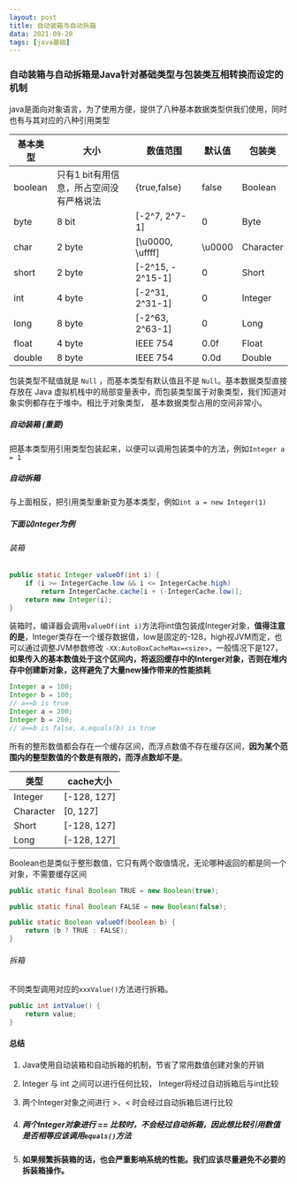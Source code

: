 ```yaml
---
layout: post
title: 自动装箱与自动拆箱
data: 2021-09-20
tags: [java基础]
---
```


### 自动装箱与自动拆箱是Java针对基础类型与包装类互相转换而设定的机制

java是面向对象语言，为了使用方便，提供了八种基本数据类型供我们使用，同时也有与其对应的八种引用类型

| 基本类型 | 大小                                    | 数值范围          | 默认值 | 包装类    |
| -------- | --------------------------------------- | ----------------- | ------ | --------- |
| boolean  | 只有1 bit有用信息，所占空间没有严格说法 | {true,false}      | false  | Boolean   |
| byte     | 8 bit                                   | [-2^7, 2^7-1]     | 0      | Byte      |
| char     | 2 byte                                  | [\u0000, \uffff]  | \u0000 | Character |
| short    | 2 byte                                  | [-2^15, - 2^15-1] | 0      | Short     |
| int      | 4 byte                                  | [-2^31,  2^31-1]  | 0      | Integer   |
| long     | 8 byte                                  | [-2^63, 2^63-1]   | 0      | Long      |
| float    | 4 byte                                  | IEEE 754          | 0.0f   | Float     |
| double   | 8 byte                                  | IEEE 754          | 0.0d   | Double    |

包装类型不赋值就是 `Null` ，而基本类型有默认值且不是 `Null`。基本数据类型直接存放在 Java 虚拟机栈中的局部变量表中，而包装类型属于对象类型，我们知道对象实例都存在于堆中。相比于对象类型， 基本数据类型占用的空间非常小。

##### 自动装箱 (重要)

把基本类型用引用类型包装起来，以便可以调用包装类中的方法，例如`Integer a = 1`

##### 自动拆箱

与上面相反，把引用类型重新变为基本类型，例如`int a = new Integer(1)`



##### 下面以Integer为例

###### 装箱

```java
public static Integer valueOf(int i) {
    if (i >= IntegerCache.low && i <= IntegerCache.high)
        return IntegerCache.cache[i + (-IntegerCache.low)];
    return new Integer(i);
}
```

装箱时，编译器会调用`valueOf(int i)`方法将int值包装成Integer对象，**值得注意的是**，Integer类存在一个缓存数据值，low是固定的-128，high视JVM而定，也可以通过调整JVM参数修改 `-XX:AutoBoxCacheMax=<size>`，一般情况下是127，**如果传入的基本数值处于这个区间内，将返回缓存中的Interger对象，否则在堆内存中创建新对象，这样避免了大量new操作带来的性能损耗**

```java
Integer a = 100;
Integer b = 100;
// a==b is true
Integer a = 200;
Integer b = 200;
// a==b is false, a.equals(b) is true
```

所有的整形数值都会存在一个缓存区间，而浮点数值不存在缓存区间，**因为某个范围内的整型数值的个数是有限的，而浮点数却不是**。

| 类型      | cache大小   |
| --------- | ----------- |
| Integer   | [-128, 127] |
| Character | [0, 127]    |
| Short     | [-128, 127] |
| Long      | [-128, 127] |

Boolean也是类似于整形数值，它只有两个取值情况，无论哪种返回的都是同一个对象，不需要缓存区间

```java
public static final Boolean TRUE = new Boolean(true);

public static final Boolean FALSE = new Boolean(false);

public static Boolean valueOf(boolean b) {
    return (b ? TRUE : FALSE);
}
```



###### 拆箱

不同类型调用对应的`xxxValue()`方法进行拆箱。

```java
public int intValue() {
	return value;
}
```

#### 总结

1. Java使用自动装箱和自动拆箱的机制，节省了常用数值创建对象的开销

2. Integer 与 int 之间可以进行任何比较， Integer将经过自动拆箱后与int比较

3. 两个Integer对象之间进行 >、< 时会经过自动拆箱后进行比较

4. ##### 两个Integer对象进行 == 比较时，不会经过自动拆箱，因此想比较引用数值是否相等应该调用`equals()`方法

5. **如果频繁拆装箱的话，也会严重影响系统的性能。我们应该尽量避免不必要的拆装箱操作。**

 